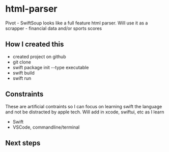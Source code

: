 # html-parser

Pivot - SwiftSoup looks like a full feature html parser. Will use it as a scrapper - financial data and/or sports scores

## How I created this

-  created project on github
-  git clone
-  swift package init --type executable
-  swift build
-  swift run

## Constraints

These are artificial contraints so I can focus on learning swift the language and not be distracted by apple tech. Will add in xcode, swiftui, etc as I learn

-  Swift
-  VSCode, commandline/terminal

## Next steps
